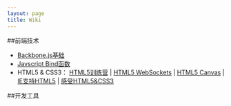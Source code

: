 ```yaml
---
layout: page
title: Wiki
---
```

<div class="wiki">

##前端技术

- [Backbone.js基础](http://github.com/addyosmani/backbone-fundamentals "Backbone.js基础介绍") 
- [Javscript Bind函数](http://www.cnblogs.com/rubylouvre/archive/2010/01/05/1639541.html "Javscript Bind函数")
- HTML5 & CSS3： [HTML5训练营](http://blog.bingo929.com/google-enjoy-html5-drag-drop-filereaderenren.html "给力的 Google HTML5 训练营(HTML5 Drag&Drop 拖拽、FileReader实例教程)") | [HTML5 WebSockets](http://blog.bingo929.com/html5-websockets.html "HTML5 WebSockets 基础使用教程") | [HTML5 Canvas](http://blog.bingo929.com/html-5-canvas-the-basics-html5.html "关于HTML 5 canvas 的基础教程") | [IE支持HTML5](http://blog.bingo929.com/html5-ie-enabling-script.html "让所有IE支持HTML5的解决方案》") | [感受HTML5&CSS3](http://blog.bingo929.com/power-of-html5-css3-div-css.html "一起感受HTML5和CSS3的能量")

##开发工具

</div>
